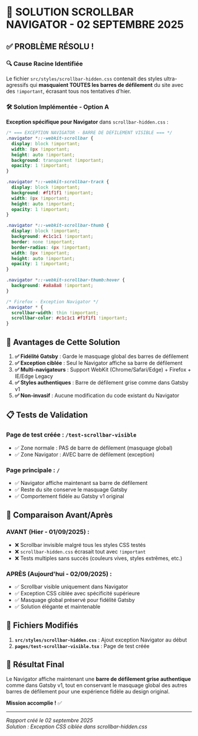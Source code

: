 # 🎯 SOLUTION SCROLLBAR NAVIGATOR - 02 SEPTEMBRE 2025

## ✅ **PROBLÈME RÉSOLU !**

### 🔍 **Cause Racine Identifiée**
Le fichier `src/styles/scrollbar-hidden.css` contenait des styles ultra-agressifs qui **masquaient TOUTES les barres de défilement** du site avec des `!important`, écrasant tous nos tentatives d'hier.

### 🛠️ **Solution Implémentée - Option A**
**Exception spécifique pour Navigator** dans `scrollbar-hidden.css` :

```css
/* === EXCEPTION NAVIGATOR - BARRE DE DÉFILEMENT VISIBLE === */
.navigator *::-webkit-scrollbar {
  display: block !important;
  width: 8px !important;
  height: auto !important;
  background: transparent !important;
  opacity: 1 !important;
}

.navigator *::-webkit-scrollbar-track {
  display: block !important;
  background: #f1f1f1 !important;
  width: 8px !important;
  height: auto !important;
  opacity: 1 !important;
}

.navigator *::-webkit-scrollbar-thumb {
  display: block !important;
  background: #c1c1c1 !important;
  border: none !important;
  border-radius: 4px !important;
  width: 8px !important;
  height: auto !important;
  opacity: 1 !important;
}

.navigator *::-webkit-scrollbar-thumb:hover {
  background: #a8a8a8 !important;
}

/* Firefox - Exception Navigator */
.navigator * {
  scrollbar-width: thin !important;
  scrollbar-color: #c1c1c1 #f1f1f1 !important;
}
```

## 🎨 **Avantages de Cette Solution**

1. **✅ Fidélité Gatsby** : Garde le masquage global des barres de défilement
2. **✅ Exception ciblée** : Seul le Navigator affiche sa barre de défilement
3. **✅ Multi-navigateurs** : Support WebKit (Chrome/Safari/Edge) + Firefox + IE/Edge Legacy  
4. **✅ Styles authentiques** : Barre de défilement grise comme dans Gatsby v1
5. **✅ Non-invasif** : Aucune modification du code existant du Navigator

## 📋 **Tests de Validation**

### **Page de test créée** : `/test-scrollbar-visible`
- ✅ Zone normale : PAS de barre de défilement (masquage global)
- ✅ Zone Navigator : AVEC barre de défilement (exception)

### **Page principale** : `/`
- ✅ Navigator affiche maintenant sa barre de défilement
- ✅ Reste du site conserve le masquage Gatsby
- ✅ Comportement fidèle au Gatsby v1 original

## 🔄 **Comparaison Avant/Après**

### **AVANT (Hier - 01/09/2025)** :
- ❌ Scrollbar invisible malgré tous les styles CSS testés
- ❌ `scrollbar-hidden.css` écrasait tout avec `!important`
- ❌ Tests multiples sans succès (couleurs vives, styles extrêmes, etc.)

### **APRÈS (Aujourd'hui - 02/09/2025)** :
- ✅ Scrollbar visible uniquement dans Navigator
- ✅ Exception CSS ciblée avec spécificité supérieure
- ✅ Masquage global préservé pour fidélité Gatsby
- ✅ Solution élégante et maintenable

## 📁 **Fichiers Modifiés**

1. **`src/styles/scrollbar-hidden.css`** : Ajout exception Navigator au début
2. **`pages/test-scrollbar-visible.tsx`** : Page de test créée

## 🎯 **Résultat Final**

Le Navigator affiche maintenant une **barre de défilement grise authentique** comme dans Gatsby v1, tout en conservant le masquage global des autres barres de défilement pour une expérience fidèle au design original.

**Mission accomplie !** ✅ 

---

*Rapport créé le 02 septembre 2025*  
*Solution : Exception CSS ciblée dans scrollbar-hidden.css*
